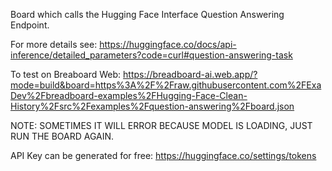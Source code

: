 Board which calls the Hugging Face Interface Question Answering Endpoint.

For more details see: https://huggingface.co/docs/api-inference/detailed_parameters?code=curl#question-answering-task

To test on Breaboard Web: https://breadboard-ai.web.app/?mode=build&board=https%3A%2F%2Fraw.githubusercontent.com%2FExaDev%2Fbreadboard-examples%2FHugging-Face-Clean-History%2Fsrc%2Fexamples%2Fquestion-answering%2Fboard.json

NOTE: SOMETIMES IT WILL ERROR BECAUSE MODEL IS LOADING, JUST RUN THE BOARD AGAIN.

API Key can be generated for free: https://huggingface.co/settings/tokens